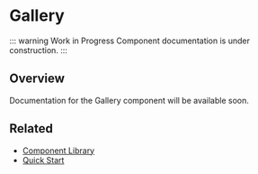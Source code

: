 # Gallery

::: warning Work in Progress
Component documentation is under construction.
:::

## Overview

Documentation for the Gallery component will be available soon.

## Related

- [Component Library](/components/)
- [Quick Start](/guide/quick-start)
